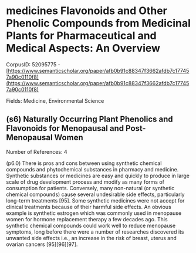 # medicines Flavonoids and Other Phenolic Compounds from Medicinal Plants for Pharmaceutical and Medical Aspects: An Overview

CorpusID: 52095775 - [https://www.semanticscholar.org/paper/afb0b91c88347f3662afdb7c177457a90c0110f8](https://www.semanticscholar.org/paper/afb0b91c88347f3662afdb7c177457a90c0110f8)

Fields: Medicine, Environmental Science

## (s6) Naturally Occurring Plant Phenolics and Flavonoids for Menopausal and Post-Menopausal Women
Number of References: 4

(p6.0) There is pros and cons between using synthetic chemical compounds and phytochemical substances in pharmacy and medicine. Synthetic substances or medicines are easy and quickly to produce in large scale of drug development process and modify as many forms of consumption for patients. Conversely, many non-natural (or synthetic chemical compounds) cause several undesirable side effects, particularly long-term treatments [95]. Some synthetic medicines were not accept for clinical treatments because of their harmful side effects. An obvious example is synthetic estrogen which was commonly used in menopause women for hormone replacement therapy a few decades ago. This synthetic chemical compounds could work well to reduce menopause symptoms, long before there were a number of researches discovered its unwanted side effects i.e., an increase in the risk of breast, uterus and ovarian cancers [95][96][97].

